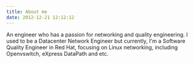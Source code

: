 ```yaml
---
title: About me
date: 2012-12-21 12:12:12
---
```


An engineer who has a passion for networking and quality engineering. I used to be a Datacenter Network Engineer but currently, I'm a Software Quality Engineer in Red Hat, focusing on Linux networking, including Openvswitch, eXpress DataPath and etc.